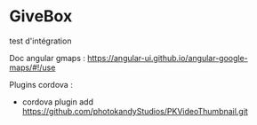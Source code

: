 # GiveBox

test d'intégration

Doc angular gmaps : https://angular-ui.github.io/angular-google-maps/#!/use

Plugins cordova :
- cordova plugin add https://github.com/photokandyStudios/PKVideoThumbnail.git
